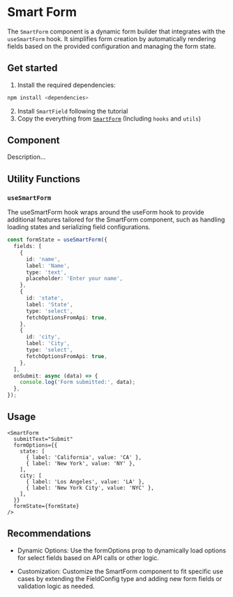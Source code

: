 # Smart Form

The `SmartForm` component is a dynamic form builder that integrates with the `useSmartForm` hook. It simplifies form creation by automatically rendering fields based on the provided configuration and managing the form state.

## Get started

1. Install the required dependencies:

```bash
npm install <dependencies>
```
2. Install `SmartField` following the tutorial
3. Copy the everything from [`SmartForm`](../src/components/form/SmartForm/) (Including `hooks` and `utils`)

## Component

Description...

## Utility Functions

### `useSmartForm`
The useSmartForm hook wraps around the useForm hook to provide additional features tailored for the SmartForm component, such as handling loading states and serializing field configurations.

```ts
const formState = useSmartForm({
  fields: [
    {
      id: 'name',
      label: 'Name',
      type: 'text',
      placeholder: 'Enter your name',
    },
    {
      id: 'state',
      label: 'State',
      type: 'select',
      fetchOptionsFromApi: true,
    },
    {
      id: 'city',
      label: 'City',
      type: 'select',
      fetchOptionsFromApi: true,
    },
  ],
  onSubmit: async (data) => {
    console.log('Form submitted:', data);
  },
});
```

## Usage

```tsx
<SmartForm
  submitText="Submit"
  formOptions={{
    state: [
      { label: 'California', value: 'CA' },
      { label: 'New York', value: 'NY' },
    ],
    city: [
      { label: 'Los Angeles', value: 'LA' },
      { label: 'New York City', value: 'NYC' },
    ],
  }}
  formState={formState}
/>
```

## Recommendations

- Dynamic Options: Use the formOptions prop to dynamically load options for select fields based on API calls or other logic.

- Customization: Customize the SmartForm component to fit specific use cases by extending the FieldConfig type and adding new form fields or validation logic as needed.
